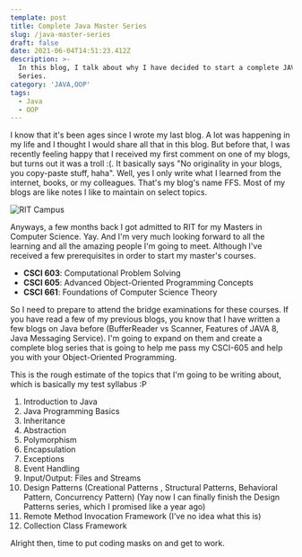 ```yaml
---
template: post
title: Complete Java Master Series
slug: /java-master-series
draft: false
date: 2021-06-04T14:51:23.412Z
description: >-
  In this blog, I talk about why I have decided to start a complete JAVA Master
  Series.
category: 'JAVA,OOP'
tags:
  - Java
  - OOP
---
```

I know that it's been ages since I wrote my last blog. A lot was happening in my life and I thought I would share all that in this blog. But before that, I was recently feeling happy that I received my first comment on one of my blogs, but turns out it was a troll :(. It basically says "No originality in your blogs, you copy-paste stuff, haha". Well, yes I only write what I learned from the internet, books, or my colleagues. That's my blog's name FFS. Most of my blogs are like notes I like to maintain on select topics.

![RIT Campus](/media/campusdrone.jpg "RIT Campus")

Anyways, a few months back I got admitted to RIT for my Masters in Computer Science. Yay. And I'm very much looking forward to all the learning and all the amazing people I'm going to meet. Although I've received a few prerequisites in order to start my master's courses.

* **CSCI 603**: Computational Problem Solving
* **CSCI 605**: Advanced Object-Oriented Programming Concepts
* **CSCI 661**: Foundations of Computer Science Theory

So I need to prepare to attend the bridge examinations for these courses. If you have read a few of my previous blogs, you know that I have written a few blogs on Java before (BufferReader vs Scanner, Features of JAVA 8, Java Messaging Service). I'm going to expand on them and create a complete blog series that is going to help me pass my CSCI-605 and help you with your Object-Oriented Programming.

This is the rough estimate of the topics that I'm going to be writing about, which is basically my test syllabus :P



1. Introduction to Java
2. Java Programming Basics
3. Inheritance
4. Abstraction
5. Polymorphism
6. Encapsulation
7. 
   Exceptions
8. Event Handling
9. Input/Output: Files and Streams
10. Design Patterns (Creational Patterns, Structural Patterns, Behavioral Pattern, Concurrency Pattern) (Yay now I can finally finish the Design Patterns series, which I promised like a year ago)
11. Remote Method Invocation Framework (I've no idea what this is)
12. Collection Class Framework

Alright then, time to put coding masks on and get to work.
